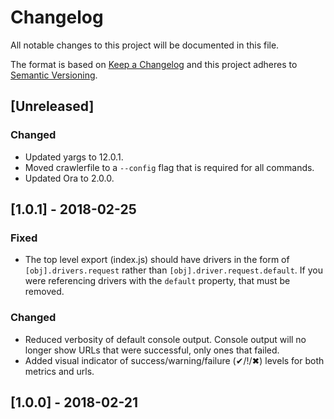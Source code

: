 # Changelog
All notable changes to this project will be documented in this file.

The format is based on [Keep a Changelog](http://keepachangelog.com/en/1.0.0/)
and this project adheres to [Semantic Versioning](http://semver.org/spec/v2.0.0.html).

## [Unreleased]

### Changed
- Updated yargs to 12.0.1.
- Moved crawlerfile to a `--config` flag that is required for all commands.
- Updated Ora to 2.0.0.

## [1.0.1] - 2018-02-25

### Fixed
- The top level export (index.js) should have drivers in the form of `[obj].drivers.request` rather than `[obj].driver.request.default`.  If you were referencing drivers with the `default` property, that must be removed.

### Changed
- Reduced verbosity of default console output.  Console output will no longer show URLs that were successful, only ones that failed.
- Added visual indicator of success/warning/failure (✔/!/✖) levels for both metrics and urls.

## [1.0.0] - 2018-02-21
